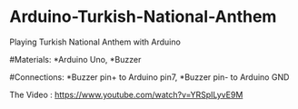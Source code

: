 # Arduino-Turkish-National-Anthem
Playing Turkish National Anthem with Arduino

#Materials:
*Arduino Uno,
*Buzzer


#Connections:
*Buzzer pin+ to Arduino pin7,
*Buzzer pin- to Arduino GND

The Video : https://www.youtube.com/watch?v=YRSpILyvE9M
